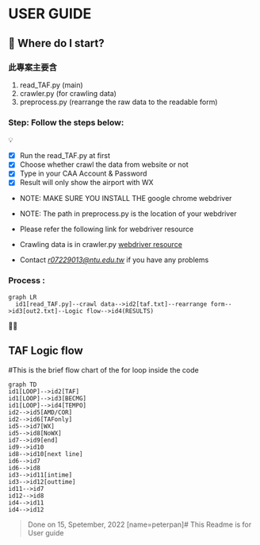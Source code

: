 # USER GUIDE
## :memo: Where do I start?
### 此專案主要含 
1. read_TAF.py (main)
2. crawler.py (for crawling data)
3. preprocess.py (rearrange the raw data to the readable form)
### Step: Follow the steps below:
💡
- [X] Run the read_TAF.py at first
- [X] Choose whether crawl the data from website or not
- [X] Type in your CAA Account & Password
- [X] Result will only show the airport with WX
- NOTE: MAKE SURE YOU INSTALL THE google chrome webdriver
- NOTE: The path in preprocess.py is the location of your webdriver
- Please refer the following link for webdriver resource
- Crawling data is in crawler.py
[webdriver resource](https://www.youtube.com/watch?v=ximjGyZ93YQ&t=2935s)

- Contact *r07229013@ntu.edu.tw* if you have any problems
### Process :
```mermaid
graph LR
  id1[read_TAF.py]--crawl data-->id2[taf.txt]--rearrange form-->id3[out2.txt]--Logic flow-->id4(RESULTS)
```
:rocket::rocket:
## TAF Logic flow
#This is the brief flow chart of the for loop inside the code
```mermaid
graph TD
id1[LOOP]-->id2[TAF]
id1[LOOP]-->id3[BECMG]
id1[LOOP]-->id4[TEMPO]
id2-->id5[AMD/COR]
id2-->id6[TAFonly]
id5-->id7[WX]
id5-->id8[NoWX]
id7-->id9[end]
id9-->id10
id8-->id10[next line]
id6-->id7
id6-->id8
id3-->id11[intime]
id3-->id12[outtime]
id11-->id7
id12-->id8
id4-->id11
id4-->id12
```
>Done on 15, Spetember, 2022 [name=peterpan]# This Readme is for User guide
